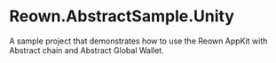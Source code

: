 # Reown.AbstractSample.Unity

A sample project that demonstrates how to use the Reown AppKit with Abstract chain and Abstract Global Wallet.
